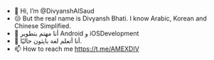 - 👋 Hi, I’m @DivyanshAlSaud
- 😒 But the real name is Divyansh Bhati. I know Arabic, Korean and Chinese Simplified.
- 👀 أنا مهتم بتطوير Android و iOSDevelopment
- 🌱 أنا أتعلم لغة بايثون حاليًا.
- 📫 How to reach me https://t.me/AMEXDIV
<!---
Welcome sudo wanna copy my code then copy it fast and edit the file can't be identified to be copied! 
Regards Divyansh,
Yurika and Veronica Inc.
--->
